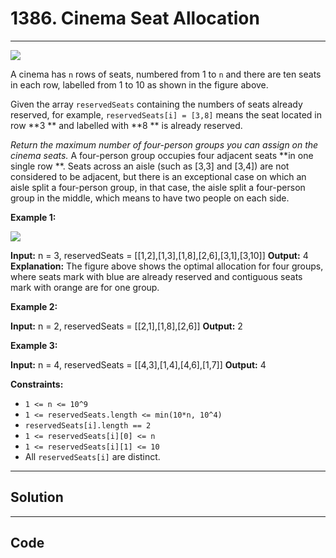 # 1386. Cinema Seat Allocation

---

![](https://assets.leetcode.com/uploads/2020/02/14/cinema_seats_1.png)

A cinema has `n` rows of seats, numbered from 1 to `n` and there are ten seats in each row, labelled from 1 to 10 as shown in the figure above.

Given the array `reservedSeats` containing the numbers of seats already reserved, for example, `reservedSeats[i] = [3,8]` means the seat located in row **3 ** and labelled with **8 **  is already reserved.

_Return the maximum number of four-person groups  you can assign on the cinema seats._ A four-person group occupies four adjacent seats **in one single row **. Seats across an aisle (such as [3,3] and [3,4]) are not considered to be adjacent, but there is an exceptional case on which an aisle split a four-person group, in that case, the aisle split a four-person group in the middle, which means to have two people on each side.

 

**Example 1:**

![](https://assets.leetcode.com/uploads/2020/02/14/cinema_seats_3.png)


**Input:** n = 3, reservedSeats = [[1,2],[1,3],[1,8],[2,6],[3,1],[3,10]]
**Output:** 4
**Explanation:** The figure above shows the optimal allocation for four groups, where seats mark with blue are already reserved and contiguous seats mark with orange are for one group.


**Example 2:**


**Input:** n = 2, reservedSeats = [[2,1],[1,8],[2,6]]
**Output:** 2


**Example 3:**


**Input:** n = 4, reservedSeats = [[4,3],[1,4],[4,6],[1,7]]
**Output:** 4


 

**Constraints:**

  * `1 <= n <= 10^9`
  * `1 <= reservedSeats.length <= min(10*n, 10^4)`
  * `reservedSeats[i].length == 2`
  * `1 <= reservedSeats[i][0] <= n`
  * `1 <= reservedSeats[i][1] <= 10`
  * All `reservedSeats[i]` are distinct.

---

## Solution



---

## Code
```python


```